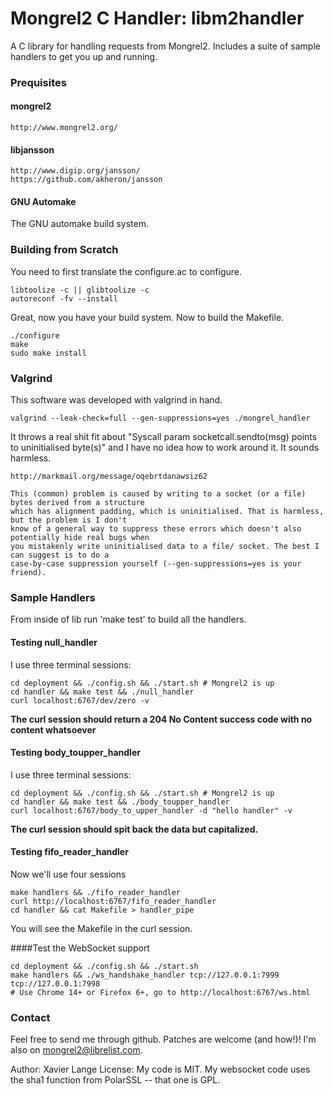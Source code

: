 # Mongrel2 C Handler: libm2handler

A C library for handling requests from Mongrel2. Includes a suite of sample handlers to get you up and running.

### Prequisites ###

#### mongrel2 ####

    http://www.mongrel2.org/

#### libjansson ####

    http://www.digip.org/jansson/
    https://github.com/akheron/jansson

#### GNU Automake ####
The GNU automake build system.

### Building from Scratch ###

You need to first translate the configure.ac to configure.

    libtoolize -c || glibtoolize -c
    autoreconf -fv --install

Great, now you have your build system. Now to build the Makefile.

    ./configure
    make
    sudo make install

### Valgrind ###

This software was developed with valgrind in hand.

    valgrind --leak-check=full --gen-suppressions=yes ./mongrel_handler

It throws a real shit fit about "Syscall param socketcall.sendto(msg) points to uninitialised byte(s)"
and I have no idea how to work around it. It sounds harmless.

    http://markmail.org/message/oqebrtdanawsiz62

    This (common) problem is caused by writing to a socket (or a file) bytes derived from a structure
    which has alignment padding, which is uninitialised. That is harmless, but the problem is I don't
    know of a general way to suppress these errors which doesn't also potentially hide real bugs when
    you mistakenly write uninitialised data to a file/ socket. The best I can suggest is to do a
    case-by-case suppression yourself (--gen-suppressions=yes is your friend).

### Sample Handlers ###

From inside of lib run 'make test' to build all the handlers.

#### Testing null_handler
I use three terminal sessions:

    cd deployment && ./config.sh && ./start.sh # Mongrel2 is up
    cd handler && make test && ./null_handler
    curl localhost:6767/dev/zero -v

**The curl session should return a 204 No Content success code with no content whatsoever**

#### Testing body_toupper_handler
I use three terminal sessions:

    cd deployment && ./config.sh && ./start.sh # Mongrel2 is up
    cd handler && make test && ./body_toupper_handler
    curl localhost:6767/body_to_upper_handler -d "hello handler" -v

**The curl session should spit back the data but capitalized.**

#### Testing fifo_reader_handler
Now we'll use four sessions

    make handlers && ./fifo_reader_handler
    curl http://localhost:6767/fifo_reader_handler
    cd handler && cat Makefile > handler_pipe

You will see the Makefile in the curl session.

####Test the WebSocket support

    cd deployment && ./config.sh && ./start.sh
    make handlers && ./ws_handshake_handler tcp://127.0.0.1:7999 tcp://127.0.0.1:7998
    # Use Chrome 14+ or Firefox 6+, go to http://localhost:6767/ws.html

### Contact ###
Feel free to send me through github. Patches are welcome (and how!)! I'm also on mongrel2@librelist.com.

Author: Xavier Lange
License: My code is MIT. My websocket code uses the sha1 function from PolarSSL -- that one is GPL.
